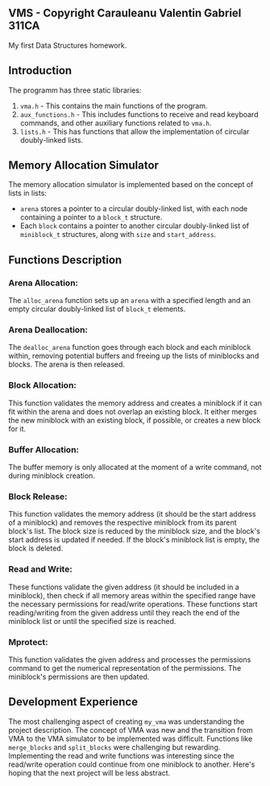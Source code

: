 ## VMS - Copyright Carauleanu Valentin Gabriel 311CA

My first Data Structures homework.

## Introduction

The programm has three static libraries:

1. `vma.h` - This contains the main functions of the program.
2. `aux_functions.h` - This includes functions to receive and read keyboard commands, and other auxiliary functions related to `vma.h`.
3. `lists.h` - This has functions that allow the implementation of circular doubly-linked lists.

## Memory Allocation Simulator

The memory allocation simulator is implemented based on the concept of lists in lists:

- `arena` stores a pointer to a circular doubly-linked list, with each node containing a pointer to a `block_t` structure.
- Each `block` contains a pointer to another circular doubly-linked list of `miniblock_t` structures, along with `size` and `start_address`.

## Functions Description

### Arena Allocation:
The `alloc_arena` function sets up an `arena` with a specified length and an empty circular doubly-linked list of `block_t` elements.

### Arena Deallocation:
The `dealloc_arena` function goes through each block and each miniblock within, removing potential buffers and freeing up the lists of miniblocks and blocks. The arena is then released.

### Block Allocation: 
This function validates the memory address and creates a miniblock if it can fit within the arena and does not overlap an existing block. It either merges the new miniblock with an existing block, if possible, or creates a new block for it.

### Buffer Allocation:
The buffer memory is only allocated at the moment of a write command, not during miniblock creation.

### Block Release:
This function validates the memory address (it should be the start address of a miniblock) and removes the respective miniblock from its parent block's list. The block size is reduced by the miniblock size, and the block's start address is updated if needed. If the block's miniblock list is empty, the block is deleted.

### Read and Write:
These functions validate the given address (it should be included in a miniblock), then check if all memory areas within the specified range have the necessary permissions for read/write operations. These functions start reading/writing from the given address until they reach the end of the miniblock list or until the specified size is reached.

### Mprotect:
This function validates the given address and processes the permissions command to get the numerical representation of the permissions. The miniblock's permissions are then updated.

## Development Experience

The most challenging aspect of creating `my_vma` was understanding the project description. The concept of VMA was new and the transition from VMA to the VMA simulator to be implemented was difficult. Functions like `merge_blocks` and `split_blocks` were challenging but rewarding. Implementing the read and write functions was interesting since the read/write operation could continue from one miniblock to another. Here's hoping that the next project will be less abstract.
